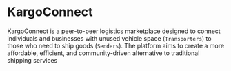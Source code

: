 # KargoConnect
KargoConnect is a peer-to-peer logistics marketplace designed to connect individuals and businesses with unused vehicle space (`Transporters`) to those who need to ship goods (`Senders`). The platform aims to create a more affordable, efficient, and community-driven alternative to traditional shipping services
